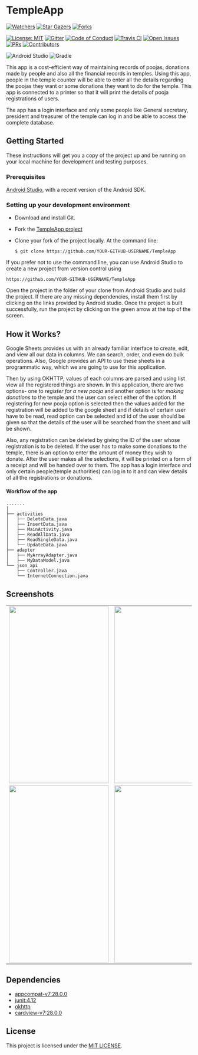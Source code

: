 # TempleApp
[![Watchers](https://img.shields.io/github/watchers/amfoss/TempleApp.svg?style=social&label=Watchers&maxAge=2592000)](https://GitHub.com/amfoss/TempleApp/watchers/)
[![Star Gazers](https://img.shields.io/github/stars/amfoss/TempleApp.svg?style=social&label=Stars&maxAge=2592000)](https://GitHub.com/amfoss/TempleApp/stargazers/)
[![Forks](https://img.shields.io/github/forks/amfoss/TempleApp.svg?style=social&label=Forks&maxAge=2592000)](https://GitHub.com/amfoss/TempleApp/network/members/)


[![License: MIT](https://img.shields.io/badge/License-MIT-1f425f.svg)](https://opensource.org/licenses/MIT)
[![Gitter](https://badges.gitter.im/amfoss/TempleApp.svg)](https://gitter.im/amfoss/TempleApp)
[![Code of Conduct](https://img.shields.io/badge/%E2%9D%A4-code%20of%20conduct-e04545.svg?style=flat)](https://github.com/amfoss/TempleApp/blob/master/CODE_OF_CONDUCT.md)
[![Travis CI](https://travis-ci.com/amfoss/TempleApp.svg?branch=master)](https://travis-ci.com/amfoss/TempleApp)
[![Open Issues](https://img.shields.io/github/issues/amfoss/TempleApp.svg)](https://GitHub.com/amfoss/TempleApp/issues/)
[![PRs](https://img.shields.io/github/issues-pr/amfoss/TempleApp.svg)](https://GitHub.com/amfoss/TempleApp/pulls/)
[![Contributors](https://img.shields.io/github/contributors/amfoss/TempleApp.svg)](https://GitHub.com/amfoss/TempleApp/graphs/contributors/)

![Android Studio](https://img.shields.io/badge/android%20studio-v3.4.1-blue.svg?cacheSeconds=2592000)
![Gradle](https://img.shields.io/badge/gradle-v5.1.1-green.svg?cacheSeconds=2592000)

This app is a cost-efficient way of maintaining records of poojas, donations made by people and also all the financial records in temples. Using this app, people in the temple counter will be able to enter all the details regarding the poojas they want or some donations they want to do for the temple. This app is connected to a printer so that it will print the details of pooja registrations of users.

The app has a login interface and only some people like General secretary, president and treasurer of the temple can log in and be able to access the complete database.

## Getting Started

These instructions will get you a copy of the project up and be running on your local machine for development and testing purposes.

### Prerequisites

[Android Studio](https://developer.android.com/studio), with a recent version of the Android SDK.

### Setting up your development environment

- Download and install Git.

- Fork the [TempleApp project](https://github.com/amfoss/TempleApp)

- Clone your fork of the project locally. At the command line:
    ```
    $ git clone https://github.com/YOUR-GITHUB-USERNAME/TempleApp
    ```

If you prefer not to use the command line, you can use Android Studio to create a new project from version control using 
```
https://github.com/YOUR-GITHUB-USERNAME/TempleApp
```

Open the project in the folder of your clone from Android Studio and build the project. If there are any missing dependencies, install them first by clicking on the links provided by Android studio. Once the project is built successfully, run the project by clicking on the green arrow at the top of the screen.

## How it Works?

Google Sheets provides us with an already familiar interface to create, edit, and view all our data in columns. We can search, order, and even do bulk operations. Also, Google provides an API to use these sheets in a programmatic way, which we are going to use for this application. 

Then by using OKHTTP, values of each columns are parsed and using list view all the registered things are shown. In this application, there are two options- one to *register for a new pooja* and another option is for *making donations* to the temple and the user can select either of the option. 
If registering for new pooja option is selected then the values added for the registration will be added to the google sheet and if details of certain user have to be read, read option can be selected and id of the user should be given so that the details of the user will be searched from the sheet and will be shown. 

Also, any registration can be deleted by giving the ID of the user whose registration is to be deleted. If the user has to make some donations to the temple, there is an option to enter the amount of money they wish to donate. After the user makes all the selections, it will be printed on a form of a receipt and will be handed over to them. The app has a login interface and only certain people(temple authorities) can log in to it and can view details of all the registrations or donations.

#### Workflow of the app

```
.......
│   
├── activities
│   ├── DeleteData.java
│   ├── InsertData.java
│   ├── MainActivity.java
│   ├── ReadAllData.java
│   ├── ReadSingleData.java
│   └── UpdateData.java
├── adapter
│   ├── MyArrayAdapter.java
│   ├── MyDataModel.java
└── json_api
    ├── Controller.java
    └── InternetConnection.java 
 ```

## Screenshots

<table>
  <tr>
    <td><img src="https://user-images.githubusercontent.com/43814992/59095046-2d6e8300-8935-11e9-8cdf-5646353246ad.png" height = "480" width="270"></td>
    <td><img src="https://user-images.githubusercontent.com/43814992/59095110-50993280-8935-11e9-8e35-1faa939cc111.png" height = "480" width="270"></td>
    <td><img src="https://user-images.githubusercontent.com/43814992/59095377-ee8cfd00-8935-11e9-9b67-a85faa3a7460.png" height = "480" width="270"></td>
  </tr>
  <tr>
    <td><img src="https://user-images.githubusercontent.com/43814992/59095468-357af280-8936-11e9-8449-9276066f8ea8.png" height = "480" width="270"></td>
    <td><img src="https://user-images.githubusercontent.com/43814992/59155368-79d8d080-8aa5-11e9-9b3b-9fa402d86aa4.png" height = "480" width="270"></td>
    <td><img src="https://user-images.githubusercontent.com/43814992/59095744-db2e6180-8936-11e9-8d6f-80ab44bbc3f4.png" height = "480" width="270"></td>
  </tr>
</table>

## Dependencies
- [appcompat-v7:28.0.0](https://mvnrepository.com/artifact/com.android.support/appcompat-v7/28.0.0-alpha1)
- [junit:4.12](https://mvnrepository.com/artifact/junit/junit/4.12)
- [okhttp](https://square.github.io/okhttp/)
- [cardview-v7:28.0.0](https://mvnrepository.com/artifact/com.android.support/cardview-v7/28.0.0-alpha1)

## License
This project is licensed under the [MIT LICENSE](https://github.com/amfoss/TempleApp/blob/master/LICENSE).
